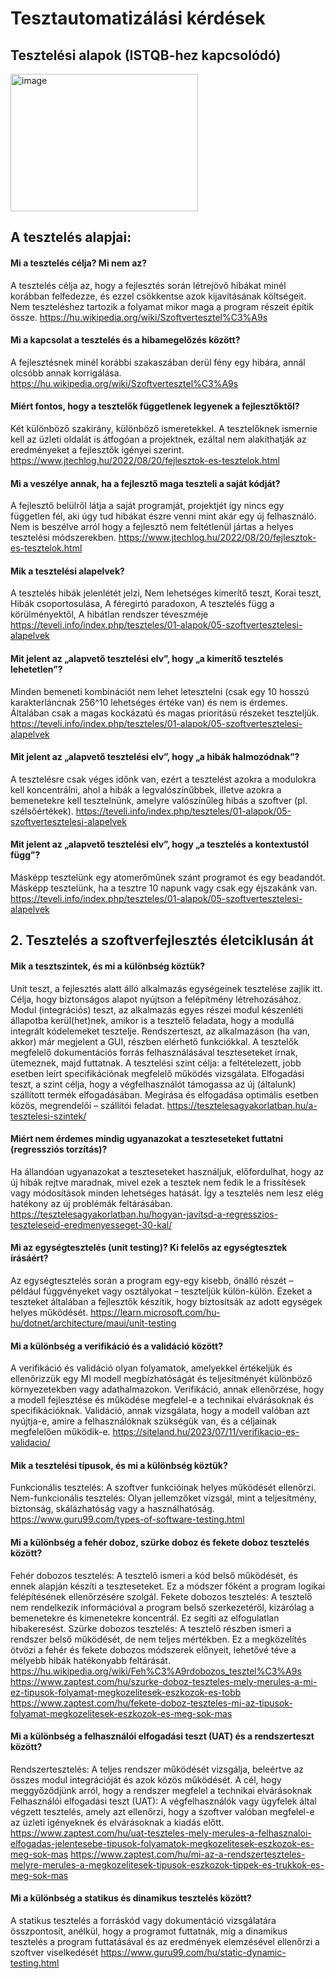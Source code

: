 # Tesztautomatizálási kérdések

## Tesztelési alapok (ISTQB-hez kapcsolódó)
<img src="https://www.mindsmapped.com/wp-content/uploads/2016/06/ISTQB.jpg" alt="image" width="300" height="220">

## A tesztelés alapjai:
#### Mi a tesztelés célja? Mi nem az?
A tesztelés célja az, hogy a fejlesztés során létrejövő hibákat minél korábban felfedezze, és ezzel csökkentse azok kijavításának költségeit. Nem teszteléshez tartozik a folyamat mikor maga a program részeit építik össze. 
https://hu.wikipedia.org/wiki/Szoftvertesztel%C3%A9s
#### Mi a kapcsolat a tesztelés és a hibamegelőzés között?
A fejlesztésnek minél korábbi szakaszában derül fény egy hibára, annál olcsóbb annak korrigálása.
https://hu.wikipedia.org/wiki/Szoftvertesztel%C3%A9s
#### Miért fontos, hogy a tesztelők függetlenek legyenek a fejlesztőktől?
Két különböző szakirány, különböző ismeretekkel. A tesztelőknek ismernie kell az üzleti oldalát is átfogóan a projektnek, ezáltal nem alakíthatják az eredményeket a fejlesztők igényei szerint.
https://www.jtechlog.hu/2022/08/20/fejlesztok-es-tesztelok.html
#### Mi a veszélye annak, ha a fejlesztő maga teszteli a saját kódját?
A fejlesztő belülről látja a saját programját, projektjét így nincs egy független fél, aki úgy tud hibákat észre venni mint akár egy új felhasználó. Nem is beszélve arról hogy a fejlesztő nem feltétlenül jártas a helyes tesztelési módszerekben.
https://www.jtechlog.hu/2022/08/20/fejlesztok-es-tesztelok.html
#### Mik a tesztelési alapelvek?
A tesztelés hibák jelenlétét jelzi, Nem lehetséges kimerítő teszt, Korai teszt, Hibák csoportosulása, A féregirtó paradoxon, A tesztelés függ a körülményektől, A hibátlan rendszer téveszméje
https://teveli.info/index.php/teszteles/01-alapok/05-szoftvertesztelesi-alapelvek
#### Mit jelent az „alapvető tesztelési elv”, hogy „a kimerítő tesztelés lehetetlen”?
Minden bemeneti kombinációt nem lehet letesztelni (csak egy 10 hosszú karakterláncnak 256^10 lehetséges értéke van) és nem is érdemes. Általában csak a magas kockázatú és magas prioritású részeket teszteljük.
https://teveli.info/index.php/teszteles/01-alapok/05-szoftvertesztelesi-alapelvek
#### Mit jelent az „alapvető tesztelési elv”, hogy „a hibák halmozódnak”?
A tesztelésre csak véges időnk van, ezért a tesztelést azokra a modulokra kell koncentrálni, ahol a hibák a legvalószínűbbek, illetve azokra a bemenetekre kell tesztelnünk, amelyre valószínűleg hibás a szoftver (pl. szélsőértékek).
https://teveli.info/index.php/teszteles/01-alapok/05-szoftvertesztelesi-alapelvek
#### Mit jelent az „alapvető tesztelési elv”, hogy „a tesztelés a kontextustól függ”?
Másképp tesztelünk egy atomerőműnek szánt programot és egy beadandót. Másképp tesztelünk, ha a tesztre 10 napunk vagy csak egy éjszakánk van.
https://teveli.info/index.php/teszteles/01-alapok/05-szoftvertesztelesi-alapelvek


## 2. Tesztelés a szoftverfejlesztés életciklusán át
#### Mik a tesztszintek, és mi a különbség köztük?
Unit teszt, a fejlesztés alatt álló alkalmazás egységeinek tesztelése zajlik itt. Célja, hogy biztonságos alapot nyújtson a felépítmény létrehozásához. Modul (integrációs) teszt, az alkalmazás egyes részei modul készenléti állapotba kerül(het)nek, amikor is a tesztelő feladata, hogy a modullá integrált kódelemeket tesztelje. Rendszerteszt, az alkalmazáson (ha van, akkor) már megjelent a GUI, részben elérhető funkciókkal. A tesztelők megfelelő dokumentációs forrás felhasználásával teszteseteket írnak, ütemeznek, majd futtatnak. A tesztelési szint célja: a feltételezett, jobb esetben leírt specifikációnak megfelelő működés vizsgálata. Elfogadási teszt, a szint célja, hogy a végfelhasználót támogassa az új (általunk) szállított termék elfogadásában. Megírása és elfogadása optimális esetben közös, megrendelői – szállítói feladat.
https://tesztelesagyakorlatban.hu/a-tesztelesi-szintek/
#### Miért nem érdemes mindig ugyanazokat a teszteseteket futtatni (regressziós torzítás)?
Ha állandóan ugyanazokat a teszteseteket használjuk, előfordulhat, hogy az új hibák rejtve maradnak, mivel ezek a tesztek nem fedik le a frissítések vagy módosítások minden lehetséges hatását. Így a tesztelés nem lesz elég hatékony az új problémák feltárásában.
https://tesztelesagyakorlatban.hu/hogyan-javitsd-a-regresszios-teszteleseid-eredmenyesseget-30-kal/
#### Mi az egységtesztelés (unit testing)? Ki felelős az egységtesztek írásáért?
Az egységtesztelés során a program egy-egy kisebb, önálló részét – például függvényeket vagy osztályokat – teszteljük külön-külön. Ezeket a teszteket általában a fejlesztők készítik, hogy biztosítsák az adott egységek helyes működését.
https://learn.microsoft.com/hu-hu/dotnet/architecture/maui/unit-testing
#### Mi a különbség a verifikáció és a validáció között?
A verifikáció és validáció olyan folyamatok, amelyekkel értékeljük és ellenőrizzük egy MI modell megbízhatóságát és teljesítményét különböző környezetekben vagy adathalmazokon. Verifikáció, annak ellenőrzése, hogy a modell fejlesztése és működése megfelel-e a technikai elvárásoknak és specifikációknak. Validáció, annak vizsgálata, hogy a modell valóban azt nyújtja-e, amire a felhasználóknak szükségük van, és a céljainak megfelelően működik-e. 
https://siteland.hu/2023/07/11/verifikacio-es-validacio/
#### Mik a tesztelési típusok, és mi a különbség köztük?
Funkcionális tesztelés: A szoftver funkcióinak helyes működését ellenőrzi. Nem-funkcionális tesztelés: Olyan jellemzőket vizsgál, mint a teljesítmény, biztonság, skálázhatóság vagy a használhatóság.
https://www.guru99.com/types-of-software-testing.html 
#### Mi a különbség a fehér doboz, szürke doboz és fekete doboz tesztelés között?
Fehér dobozos tesztelés: A tesztelő ismeri a kód belső működését, és ennek alapján készíti a teszteseteket. Ez a módszer főként a program logikai felépítésének ellenőrzésére szolgál. Fekete dobozos tesztelés: A tesztelő nem rendelkezik információval a program belső szerkezetéről, kizárólag a bemenetekre és kimenetekre koncentrál. Ez segíti az elfogulatlan hibakeresést. Szürke dobozos tesztelés: A tesztelő részben ismeri a rendszer belső működését, de nem teljes mértékben. Ez a megközelítés ötvözi a fehér és fekete dobozos módszerek előnyeit, lehetővé téve a mélyebb hibák hatékonyabb feltárását.
https://hu.wikipedia.org/wiki/Feh%C3%A9rdobozos_tesztel%C3%A9s
https://www.zaptest.com/hu/szurke-doboz-teszteles-mely-merules-a-mi-ez-tipusok-folyamat-megkozelitesek-eszkozok-es-tobb
https://www.zaptest.com/hu/fekete-doboz-teszteles-mi-az-tipusok-folyamat-megkozelitesek-eszkozok-es-meg-sok-mas
#### Mi a különbség a felhasználói elfogadási teszt (UAT) és a rendszerteszt között?
Rendszertesztelés: A teljes rendszer működését vizsgálja, beleértve az összes modul integrációját és azok közös működését. A cél, hogy meggyőződjünk arról, hogy a rendszer megfelel a technikai elvárásoknak Felhasználói elfogadási teszt (UAT): A végfelhasználók vagy ügyfelek által végzett tesztelés, amely azt ellenőrzi, hogy a szoftver valóban megfelel-e az üzleti igényeknek és elvárásoknak a kiadás előtt.
https://www.zaptest.com/hu/uat-teszteles-mely-merules-a-felhasznaloi-elfogadas-jelentesebe-tipusok-folyamatok-megkozelitesek-eszkozok-es-meg-sok-mas
https://www.zaptest.com/hu/mi-az-a-rendszerteszteles-melyre-merules-a-megkozelitesek-tipusok-eszkozok-tippek-es-trukkok-es-meg-sok-mas
#### Mi a különbség a statikus és dinamikus tesztelés között?
A statikus tesztelés a forráskód vagy dokumentáció vizsgálatára összpontosít, anélkül, hogy a programot futtatnák, míg a dinamikus tesztelés a program futtatásával és az eredmények elemzésével ellenőrzi a szoftver viselkedését
https://www.guru99.com/hu/static-dynamic-testing.html